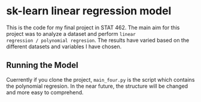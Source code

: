 # sk-learn linear regression model
This is the code for my final project in STAT 462. The main aim for this project was to analyze a dataset and perform <code>linear regression / polynomial regresion</code>. The results have varied based on the different datasets and variables I have chosen.
## Running the Model
Cuerrently if you clone the project, <code>main_four.py</code> is the script which contains the polynomial regresion. In the near future, the structure will be changed and more easy to comprehend.

